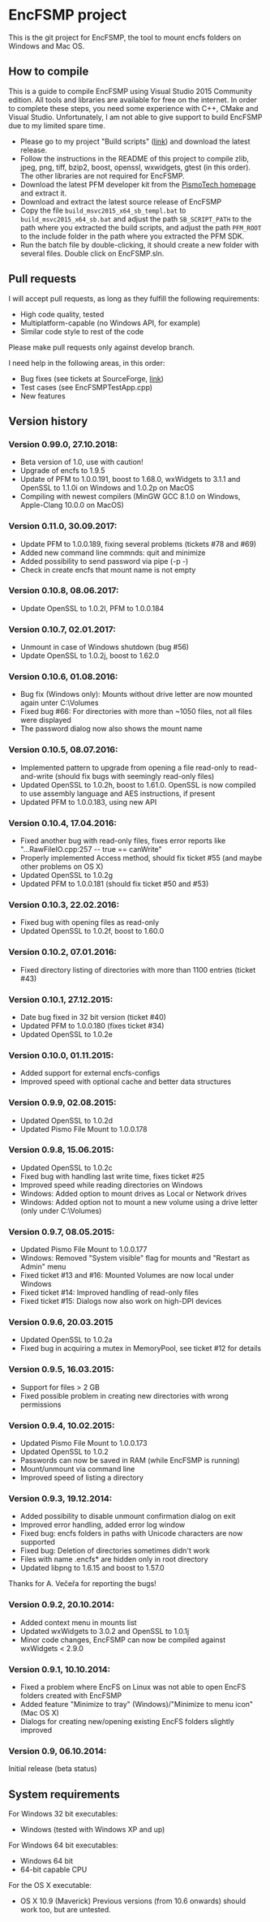 EncFSMP project
===============

This is the git project for EncFSMP, the tool to mount encfs folders on Windows and Mac OS.

## How to compile ##

This is a guide to compile EncFSMP using Visual Studio 2015 Community edition. All tools and libraries are available for free on the internet.
In order to complete these steps, you need some experience with C++, CMake and Visual Studio. Unfortunately, I am not able to give support to build EncFSMP due to my limited spare time.

- Please go to my project "Build scripts" ([link](https://github.com/rhiestan/build-scripts)) and download the latest release.
- Follow the instructions in the README of this project to compile zlib, jpeg, png, tiff, bzip2, boost, openssl, wxwidgets, gtest (in this order). The other libraries are not required for EncFSMP.
- Download the latest PFM developer kit from the [PismoTech homepage](http://pismotec.com/download/) and extract it.
- Download and extract the latest source release of EncFSMP
- Copy the file `build_msvc2015_x64_sb_templ.bat` to `build_msvc2015_x64_sb.bat` and adjust the path `SB_SCRIPT_PATH` to the path where you extracted the build scripts, and adjust the path `PFM_ROOT` to the  include folder in the path where you extracted the PFM SDK.
- Run the batch file by double-clicking, it should create a new folder with several files. Double click on EncFSMP.sln.



## Pull requests ##

I will accept pull requests, as long as they fulfill the following requirements:

- High code quality, tested
- Multiplatform-capable (no Windows API, for example)
- Similar code style to rest of the code

Please make pull requests only against develop branch.

I need help in the following areas, in this order:

- Bug fixes (see tickets at SourceForge, [link](https://sourceforge.net/p/encfsmp/tickets/))
- Test cases (see EncFSMPTestApp.cpp)
- New features


## Version history ##

### Version 0.99.0, 27.10.2018:
- Beta version of 1.0, use with caution!
- Upgrade of encfs to 1.9.5
- Update of PFM to 1.0.0.191, boost to 1.68.0, wxWidgets to 3.1.1 and OpenSSL to 1.1.0i on Windows and 1.0.2p on MacOS
- Compiling with newest compilers (MinGW GCC 8.1.0 on Windows, Apple-Clang 10.0.0 on MacOS)

### Version 0.11.0, 30.09.2017:
- Update PFM to 1.0.0.189, fixing several problems (tickets #78 and #69)
- Added new command line commnds: quit and minimize
- Added possibility to send password via pipe (-p -)
- Check in create encfs that mount name is not empty

### Version 0.10.8, 08.06.2017:
- Update OpenSSL to 1.0.2l, PFM to 1.0.0.184

### Version 0.10.7, 02.01.2017:
- Unmount in case of Windows shutdown (bug #56)
- Update OpenSSL to 1.0.2j, boost to 1.62.0

### Version 0.10.6, 01.08.2016:
- Bug fix (Windows only): Mounts without drive letter are now mounted again unter C:\Volumes
- Fixed bug #66: For directories with more than ~1050 files, not all files were displayed
- The password dialog now also shows the mount name


### Version 0.10.5, 08.07.2016:
- Implemented pattern to upgrade from opening a file read-only to read-and-write (should fix bugs with seemingly read-only files)
- Updated OpenSSL to 1.0.2h, boost to 1.61.0. OpenSSL is now compiled to use assembly language and AES instructions, if present
- Updated PFM to 1.0.0.183, using new API


### Version 0.10.4, 17.04.2016:
- Fixed another bug with read-only files, fixes error reports like "...RawFileIO.cpp:257 -- true == canWrite"
- Properly implemented Access method, should fix ticket #55 (and maybe other problems on OS X)
- Updated OpenSSL to 1.0.2g
- Updated PFM to 1.0.0.181 (should fix ticket #50 and #53)


### Version 0.10.3, 22.02.2016:
- Fixed bug with opening files as read-only
- Updated OpenSSL to 1.0.2f, boost to 1.60.0


### Version 0.10.2, 07.01.2016:
- Fixed directory listing of directories with more than 1100 entries (ticket #43)


### Version 0.10.1, 27.12.2015:
- Date bug fixed in 32 bit version (ticket #40)
- Updated PFM to 1.0.0.180 (fixes ticket #34)
- Updated OpenSSL to 1.0.2e


### Version 0.10.0, 01.11.2015:
- Added support for external encfs-configs
- Improved speed with optional cache and better data structures


### Version 0.9.9, 02.08.2015:
- Updated OpenSSL to 1.0.2d
- Updated Pismo File Mount to 1.0.0.178

### Version 0.9.8, 15.06.2015:
- Updated OpenSSL to 1.0.2c
- Fixed bug with handling last write time, fixes ticket #25
- Improved speed while reading directories on Windows
- Windows: Added option to mount drives as Local or Network drives
- Windows: Added option not to mount a new volume using a drive letter (only under C:\Volumes)

### Version 0.9.7, 08.05.2015:
- Updated Pismo File Mount to 1.0.0.177
- Windows: Removed "System visible" flag for mounts and "Restart as Admin" menu
- Fixed ticket #13 and #16: Mounted Volumes are now local under Windows
- Fixed ticket #14: Improved handling of read-only files
- Fixed ticket #15: Dialogs now also work on high-DPI devices


### Version 0.9.6, 20.03.2015
- Updated OpenSSL to 1.0.2a
- Fixed bug in acquiring a mutex in MemoryPool, see ticket #12 for details


### Version 0.9.5, 16.03.2015:
- Support for files > 2 GB
- Fixed possible problem in creating new directories with wrong permissions


### Version 0.9.4, 10.02.2015:
- Updated Pismo File Mount to 1.0.0.173
- Updated OpenSSL to 1.0.2
- Passwords can now be saved in RAM (while EncFSMP is running)
- Mount/unmount via command line
- Improved speed of listing a directory


### Version 0.9.3, 19.12.2014:
- Added possibility to disable unmount confirmation dialog on exit
- Improved error handling, added error log window
- Fixed bug: encfs folders in paths with Unicode characters are now supported
- Fixed bug: Deletion of directories sometimes didn't work
- Files with name .encfs* are hidden only in root directory
- Updated libpng to 1.6.15 and boost to 1.57.0

Thanks for A. Večeřa for reporting the bugs!

### Version 0.9.2, 20.10.2014:
- Added context menu in mounts list
- Updated wxWidgets to 3.0.2 and OpenSSL to 1.0.1j
- Minor code changes, EncFSMP can now be compiled against wxWidgets < 2.9.0

### Version 0.9.1, 10.10.2014:
- Fixed a problem where EncFS on Linux was not able to open EncFS folders created with EncFSMP
- Added feature "Minimize to tray" (Windows)/"Minimize to menu icon" (Mac OS X)
- Dialogs for creating new/opening existing EncFS folders slightly improved

### Version 0.9, 06.10.2014:

Initial release (beta status)


System requirements
-------------------

For Windows 32 bit executables:

* Windows (tested with Windows XP and up)

For Windows 64 bit executables:

* Windows 64 bit
* 64-bit capable CPU

For the OS X executable:

* OS X 10.9 (Maverick)
Previous versions (from 10.6 onwards) should work too, but are untested.
